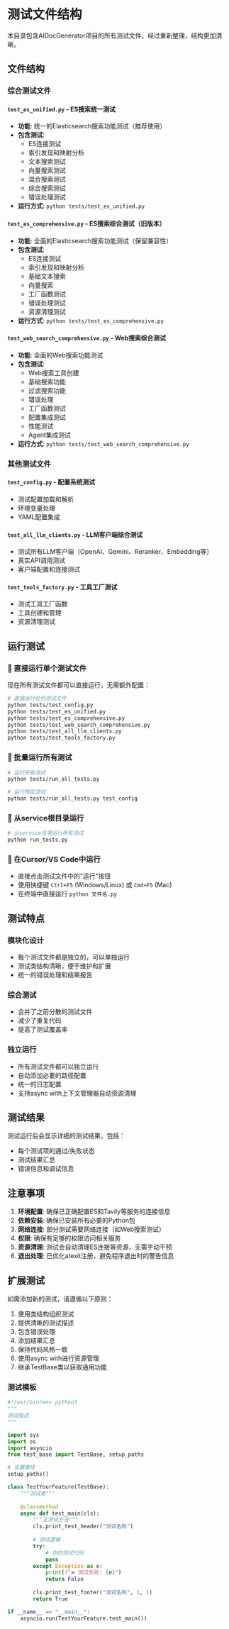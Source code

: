 # 测试文件结构

本目录包含AIDocGenerator项目的所有测试文件，经过重新整理，结构更加清晰。

## 文件结构

### 综合测试文件

#### `test_es_unified.py` - ES搜索统一测试

- **功能**: 统一的Elasticsearch搜索功能测试（推荐使用）
- **包含测试**:
  - ES连接测试
  - 索引发现和映射分析
  - 文本搜索测试
  - 向量搜索测试
  - 混合搜索测试
  - 综合搜索测试
  - 错误处理测试
- **运行方式**: `python tests/test_es_unified.py`

#### `test_es_comprehensive.py` - ES搜索综合测试（旧版本）

- **功能**: 全面的Elasticsearch搜索功能测试（保留兼容性）
- **包含测试**:
  - ES连接测试
  - 索引发现和映射分析
  - 基础文本搜索
  - 向量搜索
  - 工厂函数测试
  - 错误处理测试
  - 资源清理测试
- **运行方式**: `python tests/test_es_comprehensive.py`

#### `test_web_search_comprehensive.py` - Web搜索综合测试

- **功能**: 全面的Web搜索功能测试
- **包含测试**:
  - Web搜索工具创建
  - 基础搜索功能
  - 过滤搜索功能
  - 错误处理
  - 工厂函数测试
  - 配置集成测试
  - 性能测试
  - Agent集成测试
- **运行方式**: `python tests/test_web_search_comprehensive.py`

### 其他测试文件

#### `test_config.py` - 配置系统测试

- 测试配置加载和解析
- 环境变量处理
- YAML配置集成

#### `test_all_llm_clients.py` - LLM客户端综合测试

- 测试所有LLM客户端（OpenAI、Gemini、Reranker、Embedding等）
- 真实API调用测试
- 客户端配置和连接测试

#### `test_tools_factory.py` - 工具工厂测试

- 测试工具工厂函数
- 工具创建和管理
- 资源清理测试

## 运行测试

### 🚀 直接运行单个测试文件

现在所有测试文件都可以直接运行，无需额外配置：

```bash
# 直接运行任何测试文件
python tests/test_config.py
python tests/test_es_unified.py
python tests/test_es_comprehensive.py
python tests/test_web_search_comprehensive.py
python tests/test_all_llm_clients.py
python tests/test_tools_factory.py
```

### 🎯 批量运行所有测试

```bash
# 运行所有测试
python tests/run_all_tests.py

# 运行特定测试
python tests/run_all_tests.py test_config
```

### 🔧 从service根目录运行

```bash
# 从service目录运行所有测试
python run_tests.py
```

### 📱 在Cursor/VS Code中运行

- 直接点击测试文件中的"运行"按钮
- 使用快捷键 `Ctrl+F5` (Windows/Linux) 或 `Cmd+F5` (Mac)
- 在终端中直接运行 `python 文件名.py`

## 测试特点

### 模块化设计

- 每个测试文件都是独立的，可以单独运行
- 测试类结构清晰，便于维护和扩展
- 统一的错误处理和结果报告

### 综合测试

- 合并了之前分散的测试文件
- 减少了重复代码
- 提高了测试覆盖率

### 独立运行

- 所有测试文件都可以独立运行
- 自动添加必要的路径配置
- 统一的日志配置
- 支持async with上下文管理器自动资源清理

## 测试结果

测试运行后会显示详细的测试结果，包括：

- 每个测试项的通过/失败状态
- 测试结果汇总
- 错误信息和调试信息

## 注意事项

1. **环境配置**: 确保已正确配置ES和Tavily等服务的连接信息
2. **依赖安装**: 确保已安装所有必要的Python包
3. **网络连接**: 部分测试需要网络连接（如Web搜索测试）
4. **权限**: 确保有足够的权限访问相关服务
5. **资源清理**: 测试会自动清理ES连接等资源，无需手动干预
6. **退出处理**: 已优化atexit注册，避免程序退出时的警告信息

## 扩展测试

如需添加新的测试，请遵循以下原则：

1. 使用类结构组织测试
2. 提供清晰的测试描述
3. 包含错误处理
4. 添加结果汇总
5. 保持代码风格一致
6. 使用async with进行资源管理
7. 继承TestBase类以获取通用功能

### 测试模板

```python
#!/usr/bin/env python3
"""
测试描述
"""

import sys
import os
import asyncio
from test_base import TestBase, setup_paths

# 设置路径
setup_paths()

class TestYourFeature(TestBase):
    """测试类"""
    
    @classmethod
    async def test_main(cls):
        """主测试方法"""
        cls.print_test_header("测试名称")
        
        # 测试逻辑
        try:
            # 你的测试代码
            pass
        except Exception as e:
            print(f"❌ 测试失败: {e}")
            return False
        
        cls.print_test_footer("测试名称", 1, 1)
        return True

if __name__ == "__main__":
    asyncio.run(TestYourFeature.test_main())
```
